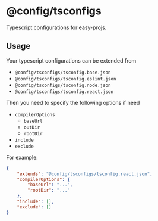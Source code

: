 # @config/tsconfigs

Typescript configurations for easy-projs.

## Usage

Your typescript configurations can be extended from
- `@config/tsconfigs/tsconfig.base.json`
- `@config/tsconfigs/tsconfig.eslint.json`
- `@config/tsconfigs/tsconfig.node.json`
- `@config/tsconfigs/tsconfig.react.json`

Then you need to specify the following options if need
- `compilerOptions`
  - `baseUrl`
  - `outDir`
  - `rootDir`
- `include`
- `exclude`

For example:

```json
{
    "extends": "@config/tsconfigs/tsconfig.react.json",
    "compilerOptions": {
        "baseUrl": "...",
        "rootDir": "..."
    },
    "include": [],
    "exclude": []
}
```
